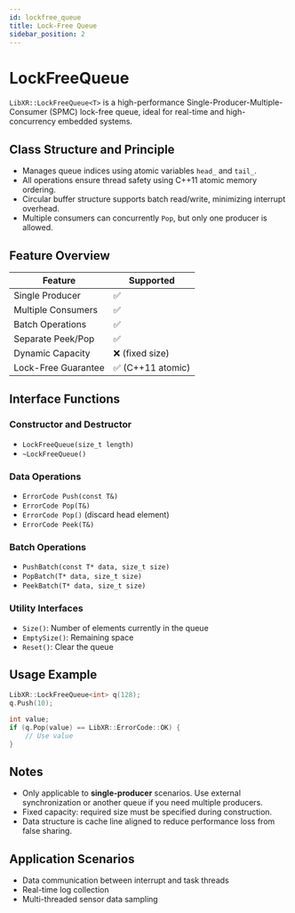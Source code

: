 ```yaml
---
id: lockfree_queue
title: Lock-Free Queue
sidebar_position: 2
---
```


# LockFreeQueue

`LibXR::LockFreeQueue<T>` is a high-performance Single-Producer-Multiple-Consumer (SPMC) lock-free queue, ideal for real-time and high-concurrency embedded systems.

## Class Structure and Principle

- Manages queue indices using atomic variables `head_` and `tail_`.
- All operations ensure thread safety using C++11 atomic memory ordering.
- Circular buffer structure supports batch read/write, minimizing interrupt overhead.
- Multiple consumers can concurrently `Pop`, but only one producer is allowed.

## Feature Overview

| Feature | Supported |
|---------|-----------|
| Single Producer | ✅ |
| Multiple Consumers | ✅ |
| Batch Operations | ✅ |
| Separate Peek/Pop | ✅ |
| Dynamic Capacity | ❌ (fixed size) |
| Lock-Free Guarantee | ✅ (C++11 atomic) |

## Interface Functions

### Constructor and Destructor

- `LockFreeQueue(size_t length)`
- `~LockFreeQueue()`

### Data Operations

- `ErrorCode Push(const T&)`
- `ErrorCode Pop(T&)`
- `ErrorCode Pop()` (discard head element)
- `ErrorCode Peek(T&)`

### Batch Operations

- `PushBatch(const T* data, size_t size)`
- `PopBatch(T* data, size_t size)`
- `PeekBatch(T* data, size_t size)`

### Utility Interfaces

- `Size()`: Number of elements currently in the queue
- `EmptySize()`: Remaining space
- `Reset()`: Clear the queue

## Usage Example

```cpp
LibXR::LockFreeQueue<int> q(128);
q.Push(10);

int value;
if (q.Pop(value) == LibXR::ErrorCode::OK) {
    // Use value
}
```

## Notes

- Only applicable to **single-producer** scenarios. Use external synchronization or another queue if you need multiple producers.
- Fixed capacity: required size must be specified during construction.
- Data structure is cache line aligned to reduce performance loss from false sharing.

## Application Scenarios

- Data communication between interrupt and task threads
- Real-time log collection
- Multi-threaded sensor data sampling

